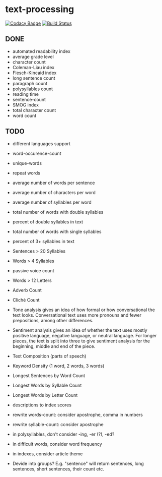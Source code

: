 # text-processing

[![Codacy Badge](https://api.codacy.com/project/badge/Grade/f5b9d01062c648e68d4ec48dde495cd3)](https://www.codacy.com/app/odynokov/text-processing?utm_source=github.com&utm_medium=referral&utm_content=odynokov/text-processing&utm_campaign=badger)
[![Build Status](https://travis-ci.org/odynokov/text-processing.svg?branch=master)](https://travis-ci.org/odynokov/text-processing)

## DONE
- automated readability index
- average grade level
- character count
- Coleman-Liau index
- Flesch-Kincaid index
- long sentence count
- paragraph count
- polysyllables count
- reading time
- sentence-count
- SMOG index
- total character count
- word count


## TODO
- different languages support
- word-occurence-count
- unique-words
- repeat words
- average number of words per sentence
- average number of characters per word
- average number of syllables per word
- total number of words with double syllables
- percent of double syllables in text
- total number of words with single syllables
- percent of 3+ syllables in text
- Sentences > 20 Syllables
- Words > 4 Syllables
- passive voice count
- Words > 12 Letters
- Adverb Count
- Cliché Count
- Tone analysis gives an idea of how formal or how conversational the text looks. Conversational text uses more pronouns and fewer prepositions, among other differences.
- Sentiment analysis gives an idea of whether the text uses mostly positive language, negative language, or neutral language. For longer pieces, the text is split into three to give sentiment analysis for the beginning, middle and end of the piece.
- Text Composition (parts of speech)
- Keyword Density (1 word, 2 words, 3 words)
- Longest Sentences by Word Count
- Longest Words by Syllable Count
- Longest Words by Letter Count

- descriptions to index scores
- rewrite words-count: consider apostrophe, comma in numbers
- rewrite syllable-count: consider apostrophe
- in polysyllables, don't consider -ing, -er (?), -ed?
- in difficult words, consider word frequency
- in indexes, consider article theme

- Devide into groups? E.g. "sentence" will return sentences, long sentences, short sentences, their count etc.
